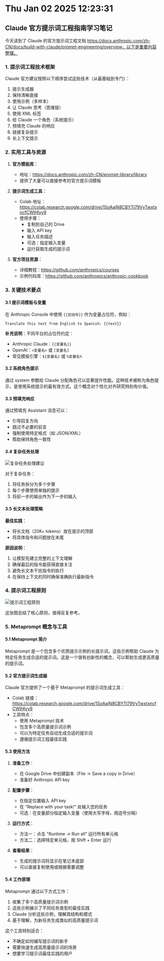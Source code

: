 # Thu Jan 02 2025 12:23:31

## Claude 官方提示词工程指南学习笔记

今天读到了 Claude 的官方提示词工程文档 https://docs.anthropic.com/zh-CN/docs/build-with-claude/prompt-engineering/overview，以下是重要内容整理。

### 1. 提示词工程技术框架

Claude 官方建议按照以下顺序尝试这些技术（从最基础到专门）：

1. 提示生成器
2. 保持清晰直接
3. 使用示例（多样本）
4. 让 Claude 思考（思维链）
5. 使用 XML 标签
6. 给 Claude 一个角色（系统提示）
7. 预填充 Claude 的响应
8. 链接复杂提示
9. 长上下文提示

### 2. 实用工具与资源

1. **官方模板库**：
   - 地址：https://docs.anthropic.com/zh-CN/prompt-library/library
   - 提供了大量可以直接参考的官方提示词模板

2. **提示词生成工具**：
   - Colab 地址：https://colab.research.google.com/drive/1SoAajN8CBYTl79VyTwxtxncfCWlHlyy9
   - 使用步骤：
     - 复制到自己的 Drive
     - 输入 API key
     - 输入任务描述
     - 可选：指定输入变量
     - 运行获取生成的提示词

3. **官方项目资源**：
   - 详细教程：https://github.com/anthropics/courses
   - 示例代码库：https://github.com/anthropics/anthropic-cookbook

### 3. 关键技术要点

#### 3.1 提示词模板与变量

在 Anthropic Console 中使用 `{{双括号}}` 作为变量占位符，例如：
```text
Translate this text from English to Spanish: {{text}}
```

**补充说明**：不同平台的占位符约定：
- Anthropic Claude：`{{变量名}}`
- OpenAI：`<变量名>` 或 `[变量名]`
- 常见模板引擎：`${变量名}` 或 `%变量名%`

#### 3.2 系统角色提示

通过 system 参数给 Claude 分配角色可以显著提升性能。这种技术被称为角色提示，是使用系统提示的最有效方式。这个概念对个性化对齐研究特别有价值。

#### 3.3 预填充响应

通过预填充 Assistant 消息可以：
- 引导回复方向
- 跳过不必要的前言
- 强制使用特定格式（如 JSON/XML）
- 帮助保持角色一致性

#### 3.4 复杂任务处理

![复杂任务处理建议](https://s2.loli.net/2025/01/02/pt3OQZgPTieMrEB.png)

对于复杂任务：
1. 将任务拆分为多个步骤
2. 每个步骤使用单独的提示
3. 将前一步的输出作为下一步的输入

#### 3.5 长文本处理策略

**最佳实践**：
- 将长文档（20K+ tokens）放在提示的顶部
- 将具体指令和问题放在末尾

**原因说明**：
1. 让模型先建立完整的上下文理解
2. 确保最后的指令能获得直接关注
3. 避免长文本干扰指令的执行
4. 在保持上下文的同时确保准确执行最新指令

### 4. 提示词工程原则

![提示词工程原则](https://s2.loli.net/2025/01/02/7dwxpAWq1EQXBgh.png)

这张图总结了核心原则，值得反复参考。

### 5. Metaprompt 概念与工具

#### 5.1 Metaprompt 简介
Metaprompt 是一个包含多个优质提示示例的长提示词，这些示例帮助 Claude 为特定任务生成合适的提示词。这是一个很有创新性的概念，可以帮助生成更高质量的提示词。

#### 5.2 官方提示词生成器
Claude 官方提供了一个基于 Metaprompt 的提示词生成工具：
- Colab 链接：https://colab.research.google.com/drive/1SoAajN8CBYTl79VyTwxtxncfCWlHlyy9
- 工具特点：
  - 使用 Metaprompt 技术
  - 包含多个高质量提示词示例
  - 可以为特定任务自动生成合适的提示词
  - 遵循提示词工程最佳实践

#### 5.3 使用方法
1. **准备工作**：
   - 在 Google Drive 中创建副本（File -> Save a copy in Drive）
   - 准备好 Anthropic API key

2. **配置步骤**：
   - 在指定位置输入 API key
   - 在 "Replace with your task!" 处输入您的任务
   - 可选：在变量部分指定输入变量（使用大写字母，用逗号分隔）

3. **运行方式**：
   - 方法一：点击 "Runtime -> Run all" 运行所有单元格
   - 方法二：选择特定单元格，按 Shift + Enter 运行

4. **查看结果**：
   - 生成的提示词将显示在笔记本底部
   - 可以直接复制使用或根据需要调整

#### 5.4 工作原理
Metaprompt 通过以下方式工作：
1. 收集了多个高质量提示词示例
2. 这些示例展示了不同任务类型的最佳实践
3. Claude 分析这些示例，理解其结构和模式
4. 基于理解，为新任务生成类似的高质量提示词

这个工具特别适合：
- 不确定如何编写提示词的新手
- 需要快速生成高质量提示词的场景
- 想要学习提示词最佳实践的用户